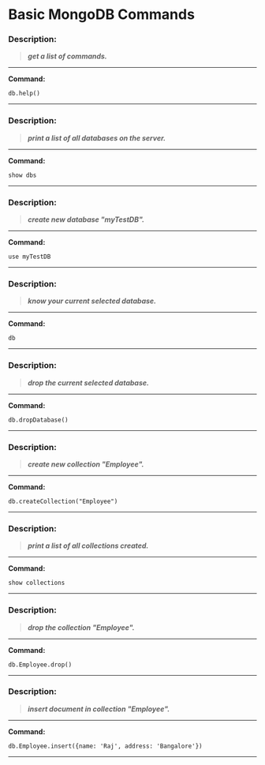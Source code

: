 # Basic MongoDB Commands

### **Description:**
> ***get a list of commands.***
---------------------------------------

<strong>Command: </strong>

```MongoDB
db.help()
```
----------------------------------------

### **Description:**
> ***print a list of all databases on the server.***
---------------------------------------

<strong>Command: </strong>

```MongoDB
show dbs
```
----------------------------------------

### **Description:**
> ***create new database "myTestDB".***
---------------------------------------

<strong>Command: </strong>

```MongoDB
use myTestDB
```
----------------------------------------
### **Description:**
> ***know your current selected database.***
---------------------------------------

<strong>Command: </strong>

```MongoDB
db
```
----------------------------------------

### **Description:**
> ***drop the current selected database.***
---------------------------------------

<strong>Command: </strong>

```MongoDB
db.dropDatabase()
```
----------------------------------------

### **Description:**
> ***create new collection "Employee".***
---------------------------------------

<strong>Command: </strong>

```MongoDB
db.createCollection("Employee")
```
----------------------------------------
### **Description:**
> ***print a list of all collections created.***
---------------------------------------

<strong>Command: </strong>

```MongoDB
show collections
```
----------------------------------------

### **Description:**
> ***drop the collection "Employee".***
---------------------------------------

<strong>Command: </strong>

```MongoDB
db.Employee.drop()
```
----------------------------------------

### **Description:**
> ***insert document in collection "Employee".***
---------------------------------------

<strong>Command: </strong>

```MongoDB
db.Employee.insert({name: 'Raj', address: 'Bangalore'})
```
----------------------------------------
